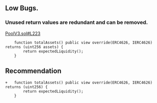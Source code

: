 ## Low Bugs.
### Unused return values are redundant and can be removed.
[PoolV3.sol#L223](https://github.com/code-423n4/2024-07-loopfi/blob/4f508781a49ffa53511e7e5ed6cda0ff0eb5bdc5/src/PoolV3.sol#L223)
```solidity
    function totalAssets() public view override(ERC4626, IERC4626) returns (uint256 assets) {
        return expectedLiquidity();
    }
```
## Recommendation
```solidity
+   function totalAssets() public view override(ERC4626, IERC4626) returns (uint256) {
        return expectedLiquidity();
    }
```
